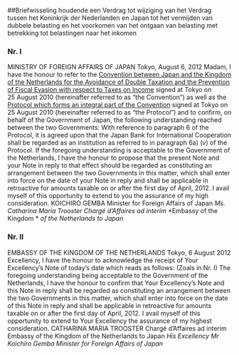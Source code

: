 <meta http-equiv='Content-Type' content='text/html; charset=utf-8' />

##Briefwisseling houdende een Verdrag tot wijziging van het Verdrag tussen het Koninkrijk der Nederlanden en Japan tot het vermijden van dubbele belasting en het voorkomen van het ontgaan van belasting met betrekking tot belastingen naar het inkomen

### Nr.  I  

MINISTRY OF FOREIGN AFFAIRS OF JAPAN Tokyo, August 6, 2012 Madam, I have the honour to refer to the [Convention between Japan and the Kingdom of the Netherlands for the Avoidance of Double Taxation and the Prevention of Fiscal Evasion with respect to Taxes on Income](../../../../../../../../../../../../../verdrag/convention/between/the/kingdom/of/the/netherlands/and/japan/for/the/etc/BWBV0004607/README.md) signed at Tokyo on 25 August 2010 (hereinafter referred to as “the Convention”) as well as the [Protocol which forms an integral part of the Convention](../../../../../../../../../../../../../verdrag/convention/between/the/kingdom/of/the/netherlands/and/japan/for/the/etc/BWBV0004607/README.md) signed at Tokyo on 25 August 2010 (hereinafter referred to as “the Protocol”) and to confirm, on behalf of the Government of Japan, the following understanding reached between the two Governments: With reference to paragraph 6 of the Protocol, it is agreed upon that the Japan Bank for International Cooperation shall be regarded as an institution as referred to in paragraph 6a) (v) of the Protocol. If the foregoing understanding is acceptable to the Government of the Netherlands, I have the honour to propose that the present Note and your Note in reply to that effect should be regarded as constituting an arrangement between the two Governments in this matter, which shall enter into force on the date of your Note in reply and shall be applicable in retroactive for amounts taxable on or after the first day of April, 2012. I avail myself of this opportunity to extend to you the assurance of my high consideration. KOICHIRO GEMBA Minister for Foreign Affairs of Japan *Ms. Catharina Maria Trooster* *Chargé d’Affaires ad interim* *Embassy of the Kingdom * *of the Netherlands to Japan*   

### Nr.  II  

EMBASSY OF THE KINGDOM OF THE NETHERLANDS Tokyo, 6 August 2012 Excellency, I have the honour to acknowledge the receipt of Your Excellency’s Note of today’s date which reads as follows:  (Zoals in Nr. I)  The foregoing understanding being acceptable to the Government of the Netherlands, I have the honour to confirm that Your Excellency’s Note and this Note in reply shall be regarded as constituting an arrangement between the two Governments in this matter, which shall enter into force on the date of this Note in reply and shall be applicable in retroactive for amounts taxable on or after the first day of April, 2012. I avail myself of this opportunity to extend to Your Excellency the assurance of my highest consideration. CATHARINA MARIA TROOSTER  Chargé d’Affaires ad interim Embassy of the Kingdom of the Netherlands to Japan *His Excellency* *Mr Koichiro Gemba* *Minister for Foreign Affairs of Japan*   
